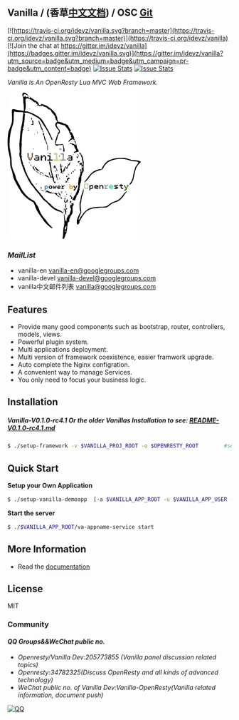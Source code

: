 ## Vanilla / (香草[中文文档](README-zh.md)) / OSC [Git](http://git.oschina.net/idevz/vanilla)

[![https://travis-ci.org/idevz/vanilla.svg?branch=master](https://travis-ci.org/idevz/vanilla.svg?branch=master)](https://travis-ci.org/idevz/vanilla)
[![Join the chat at https://gitter.im/idevz/vanilla](https://badges.gitter.im/idevz/vanilla.svg)](https://gitter.im/idevz/vanilla?utm_source=badge&utm_medium=badge&utm_campaign=pr-badge&utm_content=badge)
[![Issue Stats](http://issuestats.com/github/idevz/vanilla/badge/pr)](http://issuestats.com/github/idevz/vanilla)
[![Issue Stats](http://issuestats.com/github/idevz/vanilla/badge/issue)](http://issuestats.com/github/idevz/vanilla)

*Vanilla is An OpenResty Lua MVC Web Framework.*

![Vanilla](vanilla-en.png)

### *MailList*
- vanilla-en <vanilla-en@googlegroups.com>
- vanilla-devel <vanilla-devel@googlegroups.com>
- vanilla中文邮件列表 <vanilla@googlegroups.com>

## Features

- Provide many good components such as bootstrap, router, controllers, models, views.
- Powerful plugin system.
- Multi applications deployment.
- Multi version of framework coexistence, easier framwork upgrade.
- Auto complete the Nginx configration.
- A convenient way to manage Services.
- You only need to focus your business logic.

## Installation

##### *Vanilla-V0.1.0-rc4.1 Or the older Vanillas Installation to see: [README-V0.1.0-rc4.1.md](README/README-V0.1.0-rc4.1.md)*

``` bash
$ ./setup-framework -v $VANILLA_PROJ_ROOT -o $OPENRESTY_ROOT        #see ./setup-framework -h for more details
```

## Quick Start

**Setup your Own Application**

``` bash
$ ./setup-vanilla-demoapp  [-a $VANILLA_APP_ROOT -u $VANILLA_APP_USER -g $VANILLA_APP_GROUP -e $VANILLA_RUNNING_ENV]    #see ./setup-vanilla-demoapp -h for more details
```

**Start the server**

``` bash
$ ./$VANILLA_APP_ROOT/va-appname-service start
```

## More Information

- Read the [documentation](https://idevz.gitbooks.io/vanilla-doc/content/index.html)

## License

MIT


### Community
#### *QQ Groups&&WeChat public no.*
- *Openresty/Vanilla Dev:205773855 (Vanilla panel discussion related topics)*
- *Openresty:34782325(Discuss OpenResty and all kinds of advanced technology)*
- *WeChat public no. of Vanilla Dev:Vanilla-OpenResty(Vanilla related information, document push)*

[![QQ](http://pub.idqqimg.com/wpa/images/group.png)](http://shang.qq.com/wpa/qunwpa?idkey=673157ee0f0207ce2fb305d15999225c5aa967e88913dfd651a8cf59e18fd459)

